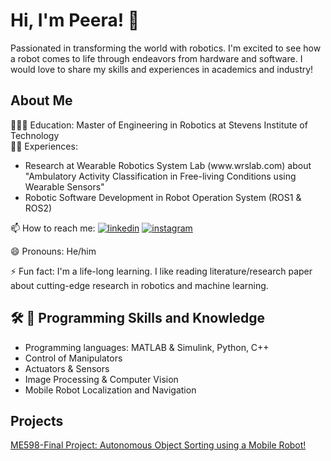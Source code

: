 # Hi, I'm Peera! 👋

<p>Passionated in transforming the world with robotics. I'm excited to see how a robot comes to life through endeavors from hardware and software. I would love to share my skills and experiences in academics and industry!</p>

## About Me
<p>👨🏼‍🎓 Education: Master of Engineering in Robotics at Stevens Institute of Technology<br>
👩‍💻 Experiences:<br>
<ul>
    <li>Research at Wearable Robotics System Lab (www.wrslab.com) about "Ambulatory Activity Classification in Free-living Conditions using Wearable Sensors"</li>
    <li>Robotic Software Development in Robot Operation System (ROS1 & ROS2)</li>
</ul>

📫 How to reach me: [![linkedin](https://img.shields.io/badge/linkedin-0A66C2?style=for-the-badge&logo=linkedin&logoColor=white)](https://www.linkedin.com/in/peera-tienthong-a01b12142/)
[![instagram](https://img.shields.io/badge/instagram-1DA1F2?style=for-the-badge&logo=instagram)](https://www.instagram.com/pheera.t/?igshid=NDk5N2NlZjQ%3D)<br>

😄 Pronouns: He/him<br>

⚡️ Fun fact: I'm a life-long learning. I like reading literature/research paper about cutting-edge research in robotics and machine learning.</p>

## 🛠 🤖 Programming Skills and Knowledge
<ul>
    <li> Programming languages: MATLAB & Simulink, Python, C++ </li>  
    <li>Control of Manipulators</li>
    <li>Actuators & Sensors</li> 
    <li>Image Processing & Computer Vision</li>
    <li>Mobile Robot Localization and Navigation</li>
</ul>

## Projects
[ME598-Final Project: Autonomous Object Sorting using a Mobile Robot!](https://github.com/ptientho/Intro-to-robotics/tree/master/final%20project)

